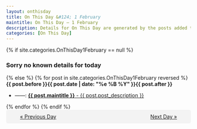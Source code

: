 ```yaml
---
layout: onthisday
title: On This Day &#124; 1 February
maintitle: On This Day — 1 February
description: Details for On This Day are generated by the posts added to the website so the content is subject to changes/updates over time.
categories: [On This Day]
---
```


{% if site.categories.OnThisDay1February == null %}
<h3>Sorry no known details for today</h3>
{% else %}
{% for post in site.categories.OnThisDay1February reversed %}
<strong>{{ post.before }}{{ post.date | date: "%e %B %Y" }}{{ post.after }}</strong>
<ul>
<li> ——: <a class="{{ post.class }}" href="{{ post.url }}"><strong>{{ post.maintitle }}</strong> - {{ post.post_description }}</a></li>
</ul>
{% endfor %}
{% endif %}
<br />
<div style="background-color: #f3f3f3; padding: 10px; border-radius: 5px; text-align: center; display: flex; justify-content: space-evenly;">
<a href="/onthisday/01/01-31">« Previous Day</a>
<span style="visibility:hidden;">[ Visit Leap Year February 29 ]</span>
<a href="/onthisday/02/02-02">Next Day »</a>
</div>
